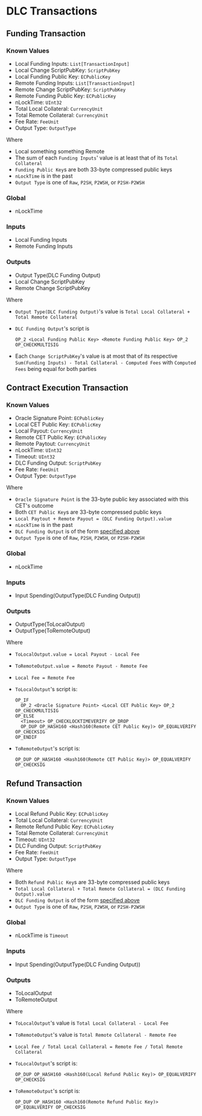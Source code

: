 # DLC Transactions

## Funding Transaction
### <a name="FundingKnownValues">Known Values</a>
  * Local Funding Inputs: `List[TransactionInput]`
  * Local Change ScriptPubKey: `ScriptPubKey`
  * Local Funding Public Key: `ECPublicKey`
  * Remote Funding Inputs: `List[TransactionInput]`
  * Remote Change ScriptPubKey: `ScriptPubKey`
  * Remote Funding Public Key: `ECPublicKey`
  * nLockTime: `UInt32`
  * Total Local Collateral: `CurrencyUnit`
  * Total Remote Collateral: `CurrencyUnit`
  * Fee Rate: `FeeUnit`
  * Output Type: `OutputType`

Where
  - Local something something Remote
  - The sum of each `Funding Inputs`' value is at least that of its `Total Collateral`
  - `Funding Public Key`s are both 33-byte compressed public keys
  - `nLockTime` is in the past
  - `Output Type` is one of `Raw`, `P2SH`, `P2WSH`, or `P2SH-P2WSH`
### <a name="FundingGlobal">Global</a>
  * nLockTime
### <a name="FundingInputs">Inputs</a>
  * Local Funding Inputs
  * Remote Funding Inputs
### <a name="FundingOutputs">Outputs</a>
  * Output Type(DLC Funding Output)
  * Local Change ScriptPubKey
  * Remote Change ScriptPubKey

Where
  - `Output Type(DLC Funding Output)`'s value is `Total Local Collateral + Total Remote Collateral`
  - `DLC Funding Output`'s script is
   
        OP_2 <Local Funding Public Key> <Remote Funding Public Key> OP_2 OP_CHECKMULTISIG
   
  - Each `Change ScriptPubKey`'s value is at most that of its respective `Sum(Funding Inputs) - Total Collateral - Computed Fees` with `Computed Fees` being equal for both parties
  
## Contract Execution Transaction
### <a name="CETKnownValues">Known Values</a>
  * Oracle Signature Point: `ECPublicKey`
  * Local CET Public Key: `ECPublicKey`
  * Local Payout: `CurrencyUnit`
  * Remote CET Public Key: `ECPublicKey`
  * Remote Paytout: `CurrencyUnit`
  * nLockTime: `UInt32`
  * Timeout: `UInt32`
  * DLC Funding Output: `ScriptPubKey`
  * Fee Rate: `FeeUnit`
  * Output Type: `OutputType`
  
Where
  - `Oracle Signature Point` is the 33-byte public key associated with this CET's outcome
  - Both `CET Public Key`s are 33-byte compressed public keys
  - `Local Paytout + Remote Payout = (DLC Funding Output).value`
  - `nLockTime` is in the past
  - `DLC Funding Output` is of the form [specified above](#FundingOutputs)
  - `Output Type` is one of `Raw`, `P2SH`, `P2WSH`, or `P2SH-P2WSH`
### <a name="CETGlobal">Global</a>
  * nLockTime
### <a name="CETInputs">Inputs</a>
  * Input Spending(OutputType(DLC Funding Output))
### <a name="CETOutputs">Outputs</a>
  * OutputType(ToLocalOutput)
  * OutputType(ToRemoteOutput)
  
Where
  - `ToLocalOutput.value = Local Payout - Local Fee`
  - `ToRemoteOutput.value = Remote Payout - Remote Fee`
  - `Local Fee = Remote Fee`
  - `ToLocalOutput`'s script is:
  
        OP_IF
          OP_2 <Oracle Signature Point> <Local CET Public Key> OP_2 OP_CHECKMULTISIG
        OP_ELSE
          <Timeout> OP_CHECKLOCKTIMEVERIFY OP_DROP
          OP_DUP OP_HASH160 <Hash160(Remote CET Public Key)> OP_EQUALVERIFY OP_CHECKSIG
        OP_ENDIF
        
  - `ToRemoteOutput`'s script is:
  
        OP_DUP OP_HASH160 <Hash160(Remote CET Public Key)> OP_EQUALVERIFY OP_CHECKSIG
  
## Refund Transaction
### <a name="RefundKnownValues">Known Values</a>
  * Local Refund Public Key: `ECPublicKey`
  * Total Local Collateral: `CurrencyUnit`
  * Remote Refund Public Key: `ECPublicKey`
  * Total Remote Collateral: `CurrencyUnit`
  * Timeout: `UInt32`
  * DLC Funding Output: `ScriptPubKey`
  * Fee Rate: `FeeUnit`
  * Output Type: `OutputType`
  
Where
  - Both `Refund Public Key`s are 33-byte compressed public keys
  - `Total Local Collateral + Total Remote Collateral = (DLC Funding Output).value`
  - `DLC Funding Output` is of the form [specified above](#FundingOutputs)
  - `Output Type` is one of `Raw`, `P2SH`, `P2WSH`, or `P2SH-P2WSH`
### <a name="RefundGlobal">Global</a>
  * nLockTime is `Timeout`
### <a name="RefundInputs">Inputs</a>
  * Input Spending(OutputType(DLC Funding Output))
### <a name="RefundOutputs">Outputs</a>
  * ToLocalOutput
  * ToRemoteOutput

Where
  - `ToLocalOutput`'s value is `Total Local Collateral - Local Fee`
  - `ToRemoteOutput`'s value is `Total Remote Collateral - Remote Fee`
  - `Local Fee / Total Local Collateral = Remote Fee / Total Remote Collateral`
  - `ToLocalOutput`'s script is:
  
        OP_DUP OP_HASH160 <Hash160(Local Refund Public Key)> OP_EQUALVERIFY OP_CHECKSIG
  
  - `ToRemoteOutput`'s script is:
  
        OP_DUP OP_HASH160 <Hash160(Remote Refund Public Key)> OP_EQUALVERIFY OP_CHECKSIG

